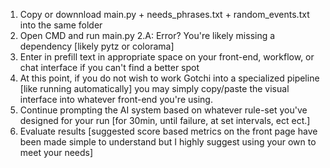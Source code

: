 1. Copy or downnload main.py + needs_phrases.txt + random_events.txt into the same folder
2. Open CMD and run main.py
   2.A: Error? You're likely missing a dependency [likely pytz or colorama]
3. Enter in prefill text in appropriate space on your front-end, workflow, or chat interface if you can't find a better spot
4. At this point, if you do not wish to work Gotchi into a specialized pipeline [like running automatically] you may simply copy/paste the visual interface into whatever front-end you're using. 
5. Continue prompting the AI system based on whatever rule-set you've designed for your run [for 30min, until failure, at set intervals, ect ect.]
6. Evaluate results [suggested score based metrics on the front page have been made simple to understand but I highly suggest using your own to meet your needs]

